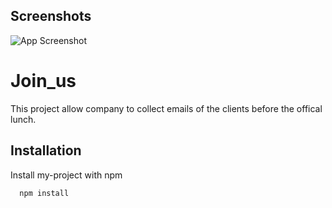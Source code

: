 ## Screenshots

![App Screenshot](https://github.com/mohamed-osama45987/Join_us-/blob/master/screenShots/2022-08-20%2019_42_21-Window.png?raw=true)



# Join_us

This project allow company to collect emails of the clients before the offical lunch.

## Installation

Install my-project with npm

```bash
  npm install
```
